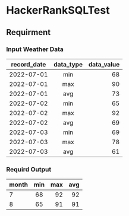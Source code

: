# HackerRankSQLTest

## Requirment 
### Input Weather Data


| record_date   |      data_type      |  data_value |
|----------|:-------------:|------:|
| 2022-07-01 |  min | 68 |
| 2022-07-01 |  max | 90 |
| 2022-07-01 |  avg | 73 |
| 2022-07-02 |  min | 65 |
| 2022-07-02 |  max | 92 |
| 2022-07-02 |  avg | 69 |
| 2022-07-03 |  min | 69 |
| 2022-07-03 |  max | 78 |
| 2022-07-03 |  avg | 61 |

### Requird Output

| month   |      min      |  max |  avg |
|----------|:-------------:|------:|------:|
| 7 |  68 | 92 | 92 | 72
| 8 |  65 | 91 | 91 | 73